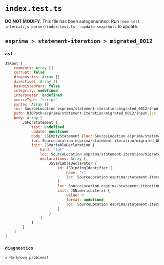 # `index.test.ts`

**DO NOT MODIFY**. This file has been autogenerated. Run `rome test internal/js-parser/index.test.ts --update-snapshots` to update.

## `esprima > statement-iteration > migrated_0012`

### `ast`

```javascript
JSRoot {
	comments: Array []
	corrupt: false
	diagnostics: Array []
	directives: Array []
	hasHoistedVars: false
	integrity: undefined
	interpreter: undefined
	sourceType: "script"
	syntax: Array []
	loc: SourceLocation esprima/statement-iteration/migrated_0012/input.js 1:0-2:0
	path: UIDPath<esprima/statement-iteration/migrated_0012/input.js>
	body: Array [
		JSForStatement {
			test: undefined
			update: undefined
			body: JSEmptyStatement {loc: SourceLocation esprima/statement-iteration/migrated_0012/input.js 1:16-1:17}
			loc: SourceLocation esprima/statement-iteration/migrated_0012/input.js 1:0-1:17
			init: JSVariableDeclaration {
				kind: "let"
				loc: SourceLocation esprima/statement-iteration/migrated_0012/input.js 1:4-1:13
				declarations: Array [
					JSVariableDeclarator {
						id: JSBindingIdentifier {
							name: "x"
							loc: SourceLocation esprima/statement-iteration/migrated_0012/input.js 1:8-1:9 (x)
						}
						loc: SourceLocation esprima/statement-iteration/migrated_0012/input.js 1:8-1:13
						init: JSNumericLiteral {
							value: 0
							format: undefined
							loc: SourceLocation esprima/statement-iteration/migrated_0012/input.js 1:12-1:13
						}
					}
				]
			}
		}
	]
}
```

### `diagnostics`

```
✔ No known problems!

```
